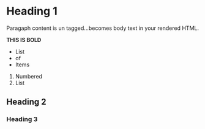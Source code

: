# Heading 1 

Paragaph content is un tagged...becomes body text in your rendered HTML.

**THIS IS BOLD** 

* List
* of 
* Items


1. Numbered 
2. List 

## Heading 2 

### Heading 3 
